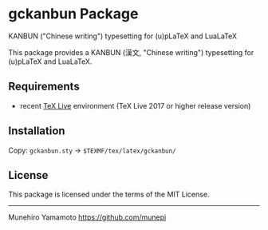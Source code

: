 # gckanbun Package

KANBUN ("Chinese writing") typesetting for (u)pLaTeX and LuaLaTeX

This package provides a KANBUN (漢文, "Chinese writing") typesetting for (u)pLaTeX and LuaLaTeX.

## Requirements

 * recent [TeX Live](https://www.tug.org/texlive/) environment
   (TeX Live 2017 or higher release version)


## Installation

Copy: `gckanbun.sty` -> `$TEXMF/tex/latex/gckanbun/`


## License

This package is licensed under the terms of the MIT License.


--------------------

Munehiro Yamamoto
https://github.com/munepi
